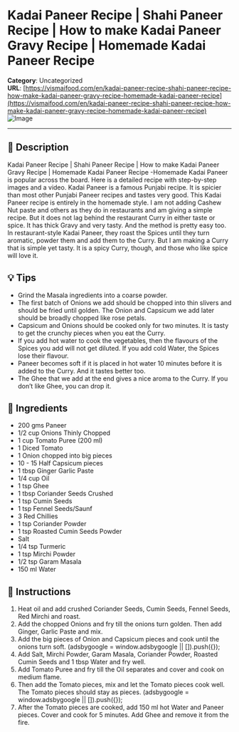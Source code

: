 # Kadai Paneer Recipe | Shahi Paneer Recipe | How to make Kadai Paneer Gravy Recipe | Homemade Kadai Paneer Recipe

**Category**: Uncategorized  
**URL**: [https://vismaifood.com/en/kadai-paneer-recipe-shahi-paneer-recipe-how-make-kadai-paneer-gravy-recipe-homemade-kadai-paneer-recipe](https://vismaifood.com/en/kadai-paneer-recipe-shahi-paneer-recipe-how-make-kadai-paneer-gravy-recipe-homemade-kadai-paneer-recipe)  
![Image](https://vismaifood.com/storage/app/uploads/public/9f5/d4c/d91/thumb__1200_0_0_0_auto.jpg)

---

## 📝 Description
Kadai Paneer Recipe | Shahi Paneer Recipe | How to make Kadai Paneer Gravy Recipe | Homemade Kadai Paneer Recipe -Homemade Kadai Paneer is popular across the board. Here is a detailed recipe with step-by-step images and a video. Kadai Paneer is a famous Punjabi recipe. It is spicier than most other Punjabi Paneer recipes and tastes very good. This Kadai Paneer recipe is entirely in the homemade style. I am not adding Cashew Nut paste and others as they do in restaurants and am giving a simple recipe. But it does not lag behind the restaurant Curry in either taste or spice. It has thick Gravy and very tasty. And the method is pretty easy too. In restaurant-style Kadai Paneer, they roast the Spices until they turn aromatic, powder them and add them to the Curry. But I am making a Curry that is simple yet tasty. It is a spicy Curry, though, and those who like spice will love it.

## 💡 Tips
- Grind the Masala ingredients into a coarse powder.
- The first batch of Onions we add should be chopped into thin slivers and should be fried until golden. The Onion and Capsicum we add later should be broadly chopped like rose petals.
- Capsicum and Onions should be cooked only for two minutes. It is tasty to get the crunchy pieces when you eat the Curry.
- If you add hot water to cook the vegetables, then the flavours of the Spices you add will not get diluted. If you add cold Water, the Spices lose their flavour.
- Paneer becomes soft if it is placed in hot water 10 minutes before it is added to the Curry. And it tastes better too.
- The Ghee that we add at the end gives a nice aroma to the Curry. If you don’t like Ghee, you can drop it.

## 🧂 Ingredients
- 200 gms Paneer
- 1/2 cup Onions Thinly Chopped
- 1 cup Tomato Puree (200 ml)
- 1 Diced Tomato
- 1 Onion chopped into big pieces
- 10 - 15 Half Capsicum pieces
- 1 tbsp Ginger Garlic Paste
- 1/4 cup Oil
- 1 tsp Ghee
- 1 tbsp Coriander Seeds Crushed
- 1 tsp Cumin Seeds
- 1 tsp Fennel Seeds/Saunf
- 3 Red Chillies
- 1 tsp Coriander Powder
- 1 tsp Roasted Cumin Seeds Powder
- Salt
- 1/4 tsp Turmeric
- 1 tsp Mirchi Powder
- 1/2 tsp Garam Masala
- 150 ml Water

## 🍳 Instructions
1. Heat oil and add crushed Coriander Seeds, Cumin Seeds, Fennel Seeds, Red Mirchi and roast.
2. Add the chopped Onions and fry till the onions turn golden. Then add Ginger, Garlic Paste and mix.
3. Add the big pieces of Onion and Capsicum pieces and cook until the onions turn soft. (adsbygoogle = window.adsbygoogle || []).push({});
4. Add Salt, Mirchi Powder, Garam Masala, Coriander Powder, Roasted Cumin Seeds and 1 tbsp Water and fry well.
5. Add Tomato Puree and fry till the Oil separates and cover and cook on medium flame.
6. Then add the Tomato pieces, mix and let the Tomato pieces cook well. The Tomato pieces should stay as pieces. (adsbygoogle = window.adsbygoogle || []).push({});
7. After the Tomato pieces are cooked, add 150 ml hot Water and Paneer pieces. Cover and cook for 5 minutes. Add Ghee and remove it from the fire.


